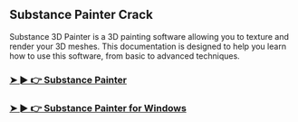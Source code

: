 ## Substance Painter Crack

Substance 3D Painter is a 3D painting software allowing you to texture and render your 3D meshes. This documentation is designed to help you learn how to use this software, from basic to advanced techniques.

### [➤ ► 👉 Substance Painter](https://tinyurl.com/9rdtyvz2)

### [➤ ► 👉 Substance Painter for Windows](https://tinyurl.com/9rdtyvz2)
